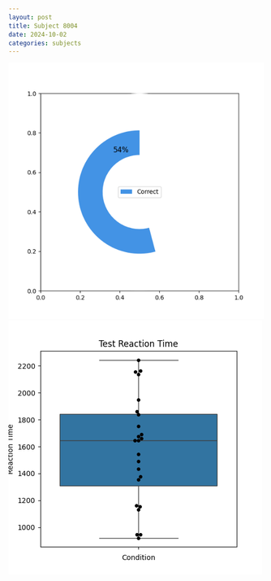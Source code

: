 ```yaml
---
layout: post
title: Subject 8004
date: 2024-10-02
categories: subjects
---
```


![](data/8004/run-1/8004_FN_acc_test.png)
![](data/8004/run-1/8004_FN_rt.png)

